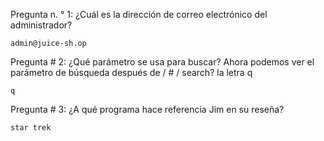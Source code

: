 Pregunta n. ° 1: ¿Cuál es la dirección de correo electrónico del administrador?

    admin@juice-sh.op

Pregunta # 2: ¿Qué parámetro se usa para buscar? Ahora podemos ver el parámetro de búsqueda después de / # / search? la 
letra q

    q

Pregunta # 3: ¿A qué programa hace referencia Jim en su reseña? 

    star trek


